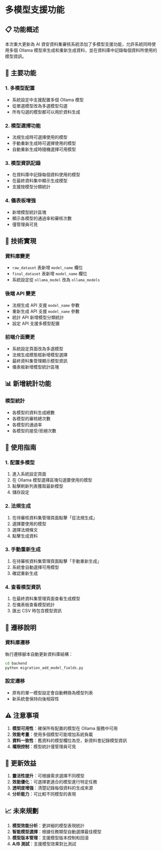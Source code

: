 # 多模型支援功能

## 📋 功能概述

本次重大更新為 AI 資安資料集審核系統添加了多模型支援功能，允許系統同時使用多個 Ollama 模型來生成和重新生成資料，並在資料庫中記錄每個資料所使用的模型資訊。

## 🎯 主要功能

### 1. 多模型配置
- 系統設定中支援配置多個 Ollama 模型
- 從單選模型改為多選模型勾選
- 所有勾選的模型都可以用於資料生成

### 2. 模型選擇功能
- 法規生成時可選擇使用的模型
- 手動重新生成時可選擇使用的模型
- 自動重新生成時隨機選擇可用模型

### 3. 模型資訊記錄
- 在資料庫中記錄每個資料使用的模型
- 在最終資料集中顯示生成模型
- 支援按模型分類統計

### 4. 儀表板增強
- 新增模型統計區塊
- 顯示各模型的通過率和審核次數
- 僅管理員可見

## 🔧 技術實現

### 資料庫變更
- `raw_dataset` 表新增 `model_name` 欄位
- `final_dataset` 表新增 `model_name` 欄位
- 系統設定從 `ollama_model` 改為 `ollama_models`

### 後端 API 變更
- 法規生成 API 支援 `model_name` 參數
- 重新生成 API 支援 `model_name` 參數
- 統計 API 新增模型分類統計
- 設定 API 支援多模型配置

### 前端介面變更
- 系統設定頁面改為多選模型
- 法規生成模態框新增模型選擇
- 最終資料集管理顯示模型資訊
- 儀表板新增模型統計區塊

## 📊 新增統計功能

### 模型統計
- 各模型的資料生成總數
- 各模型的審核總次數
- 各模型的通過率
- 各模型的接受/拒絕次數

## 🚀 使用指南

### 1. 配置多模型
1. 進入系統設定頁面
2. 在 Ollama 模型選擇區塊勾選要使用的模型
3. 點擊刷新列表獲取最新模型
4. 儲存設定

### 2. 法規生成
1. 在待審核資料集管理頁面點擊「從法規生成」
2. 選擇要使用的模型
3. 選擇法規條文
4. 點擊生成資料

### 3. 手動重新生成
1. 在待審核資料集管理頁面點擊「手動重新生成」
2. 系統會自動選擇可用模型
3. 確認重新生成

### 4. 查看模型資訊
1. 在最終資料集管理頁面查看生成模型
2. 在儀表板查看模型統計
3. 匯出 CSV 時包含模型資訊

## 🔄 遷移說明

### 資料庫遷移
執行遷移腳本自動更新資料庫結構：
```bash
cd backend
python migration_add_model_fields.py
```

### 設定遷移
- 原有的單一模型設定會自動轉換為模型列表
- 新系統會保持向後相容性

## ⚠️ 注意事項

1. **模型可用性**：確保所有配置的模型在 Ollama 服務中可用
2. **效能考量**：使用多個模型可能增加系統負載
3. **資料一致性**：舊資料的模型欄位為空，新資料會記錄模型資訊
4. **權限控制**：模型統計僅管理員可見

## 🎉 更新效益

1. **靈活性提升**：可根據需求選擇不同模型
2. **效能優化**：可選擇更適合的模型進行特定任務
3. **透明度增強**：清楚記錄每個資料的生成來源
4. **分析能力**：可比較不同模型的表現

## 📈 未來規劃

1. **模型效能分析**：更詳細的模型表現統計
2. **智能模型選擇**：根據任務類型自動選擇最佳模型
3. **模型版本管理**：支援模型版本控制和回滾
4. **A/B 測試**：支援模型效果對比測試 